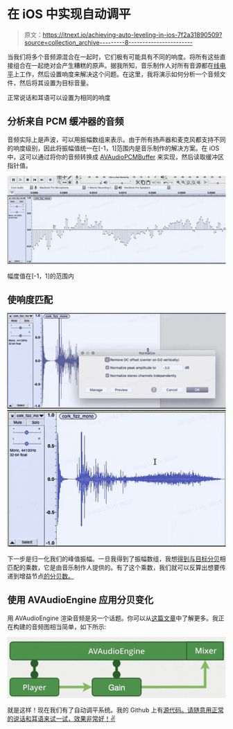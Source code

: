 # 在 iOS 中实现自动调平

> 原文：<https://itnext.io/achieving-auto-leveling-in-ios-7f2a31890509?source=collection_archive---------8----------------------->

当我们将多个音频源混合在一起时，它们极有可能具有不同的响度。将所有这些直接组合在一起绝对会产生糟糕的原声。据我所知，音乐制作人对所有音源都在[线电平](https://www.youtube.com/watch?v=gzbiOeqbERE)上工作，然后设置响度来解决这个问题。在这里，我将演示如何分析一个音频文件，然后将其设置为目标音量。

正常说话和耳语可以设置为相同的响度

## 分析来自 PCM 缓冲器的音频

音频实际上是声波，可以用振幅数组来表示。由于所有扬声器和麦克风都支持不同的响度级别，因此将振幅值统一在[-1，1]范围内是音乐制作的解决方案。在 iOS 中，这可以通过将你的音频转换成 [AVAudioPCMBuffer](https://developer.apple.com/documentation/avfaudio/avaudiopcmbuffer) 来实现，然后读取缓冲区指针值。

![](img/82a409e8b1009017da46410e187bb666.png)

幅度值在[-1，1]的范围内

## 使响度匹配

![](img/b8cb98e5a82a512f57b2ca91c62f8aaf.png)![](img/b9bc5fb58cce7ec53bae5d876b268238.png)

下一步是归一化我们的峰值振幅。一旦我得到了振幅数组，我想[得到与目标分贝](https://stackoverflow.com/a/6571927)相匹配的乘数，它是由音乐制作人提供的。有了这个乘数，我们就可以反算出想要传递到增益节点[的分贝数。](https://developer.apple.com/documentation/avfaudio/avaudiouniteq/1389193-globalgain)

## 使用 AVAudioEngine 应用分贝变化

用 AVAudioEngine 渲染音频是另一个话题。你可以从[这篇文章](https://www.raywenderlich.com/21672160-avaudioengine-tutorial-for-ios-getting-started)中了解更多。我正在构建的音频图相当简单，如下所示:

![](img/7ceaf0367f385bf0921f34270218eaa4.png)

就是这样！现在我们有了自动调平系统。我的 Github 上有[源代码。请随意用正常的说话和耳语来试一试，效果非常好！✌️](https://github.com/ji3g4kami/AutoLeveling)